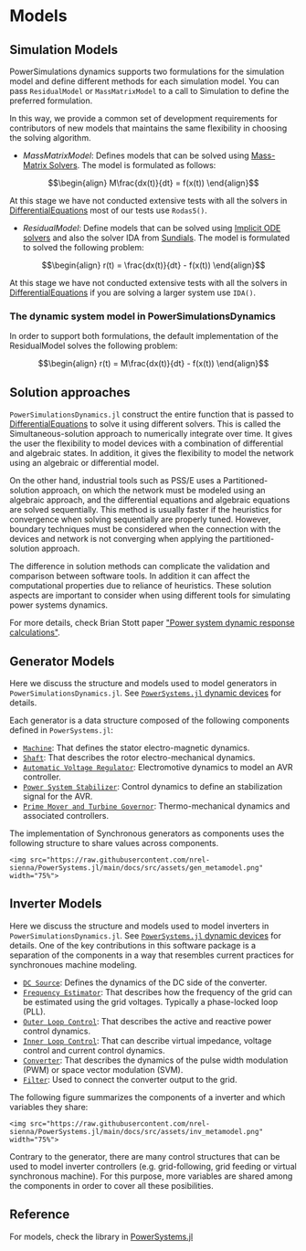 
# Models

## Simulation Models

PowerSimulations dynamics supports two formulations for the simulation model and define different methods for each simulation model. You can pass `ResidualModel` or `MassMatrixModel` to a call to Simulation to define the preferred formulation.

In this way, we provide a common set of development requirements for contributors of new models that maintains the same flexibility in choosing the solving algorithm.

- *MassMatrixModel*: Defines models that can be solved using [Mass-Matrix Solvers](https://diffeq.sciml.ai/stable/solvers/dae_solve/#OrdinaryDiffEq.jl-(Mass-Matrix)). The model is formulated as follows:

```math
\begin{align}
M\frac{dx(t)}{dt} = f(x(t))
\end{align}
```

At this stage we have not conducted extensive tests with all the solvers in [DifferentialEquations](https://diffeq.sciml.ai/) most of our tests use `Rodas5()`.


- *ResidualModel*: Define models that can be solved using [Implicit ODE solvers](https://diffeq.sciml.ai/stable/solvers/dae_solve/#OrdinaryDiffEq.jl-(Implicit-ODE)) and also the solver IDA from [Sundials](https://diffeq.sciml.ai/stable/solvers/dae_solve/#Sundials.jl). The model is formulated to solved the following problem:

```math
\begin{align}
r(t) = \frac{dx(t)}{dt} - f(x(t))
\end{align}
```

At this stage we have not conducted extensive tests with all the solvers in [DifferentialEquations](https://diffeq.sciml.ai/) if you are solving a larger system use `IDA()`.

### The dynamic system model in PowerSimulationsDynamics

In order to support both formulations, the default implementation of the ResidualModel solves the following problem:

```math
\begin{align}
r(t) = M\frac{dx(t)}{dt} - f(x(t))
\end{align}
```

## Solution approaches

`PowerSimulationsDynamics.jl` construct the entire function that is passed to [DifferentialEquations](https://diffeq.sciml.ai/) to solve it using different solvers. This is called the Simultaneous-solution approach to numerically integrate over time. It gives the user the flexibility to model devices with a combination of differential and algebraic states. In addition, it gives the flexibility to model the network using an algebraic or differential model.

On the other hand, industrial tools such as PSS/E uses a Partitioned-solution approach, on which the network must be modeled using an algebraic approach, and the differential equations and algebraic equations are solved sequentially. This method is usually faster if the heuristics for convergence when solving sequentially are properly tuned. However, boundary techniques must be considered when the connection with the devices and network is not converging when applying the partitioned-solution approach.

The difference in solution methods can complicate the validation and comparison between software tools. In addition it can affect the computational properties due to reliance of heuristics. These solution aspects are important to consider when using different tools for simulating power systems dynamics.

For more details, check Brian Stott paper ["Power system dynamic response calculations"](https://ieeexplore.ieee.org/document/1455502).

## Generator Models

Here we discuss the structure and models used to model generators in `PowerSimulationsDynamics.jl`. See [`PowerSystems.jl` dynamic devices](https://nrel-sienna.github.io/PowerSystems.jl/stable/modeler_guide/example_dynamic_data/)
for details.

Each generator is a data structure composed of the following components defined in `PowerSystems.jl`:

- [`Machine`](https://nrel-sienna.github.io/PowerSystems.jl/stable/model_library/generated_Machine/#Machine): That defines the stator electro-magnetic dynamics.
- [`Shaft`](https://nrel-sienna.github.io/PowerSystems.jl/stable/model_library/generated_Shaft/#Shaft): That describes the rotor electro-mechanical dynamics.
- [`Automatic Voltage Regulator`](https://nrel-sienna.github.io/PowerSystems.jl/stable/model_library/generated_AVR/#AVR): Electromotive dynamics to model an AVR controller.
- [`Power System Stabilizer`](https://nrel-sienna.github.io/PowerSystems.jl/stable/model_library/generated_PSS/#PSS): Control dynamics to define an stabilization signal for the AVR.
- [`Prime Mover and Turbine Governor`](https://nrel-sienna.github.io/PowerSystems.jl/stable/model_library/generated_TurbineGov/#TurbineGov): Thermo-mechanical dynamics and associated controllers.

The implementation of Synchronous generators as components uses the following structure to
share values across components.

```@raw html
<img src="https://raw.githubusercontent.com/nrel-sienna/PowerSystems.jl/main/docs/src/assets/gen_metamodel.png" width="75%">
```

## Inverter Models

Here we discuss the structure and models used to model inverters in `PowerSimulationsDynamics.jl`. See [`PowerSystems.jl` dynamic devices](https://nrel-sienna.github.io/PowerSystems.jl/stable/modeler_guide/example_dynamic_data/)
for details. One of the key contributions in this software package is a separation of the
components in a way that resembles current practices for synchronoues machine modeling.

- [`DC Source`](https://nrel-sienna.github.io/PowerSystems.jl/stable/model_library/generated_DCSource/#DCSource): Defines the dynamics of the DC side of the converter.
- [`Frequency Estimator`](https://nrel-sienna.github.io/PowerSystems.jl/stable/model_library/generated_FrequencyEstimator/#FrequencyEstimator): That describes how the frequency of the grid can be estimated using the grid voltages. Typically a phase-locked loop (PLL).
- [`Outer Loop Control`](https://nrel-sienna.github.io/PowerSystems.jl/stable/model_library/outer_control/#OuterControl): That describes the active and reactive power control dynamics.
- [`Inner Loop Control`](https://nrel-sienna.github.io/PowerSystems.jl/stable/model_library/generated_InnerControl/#InnerControl): That can describe virtual impedance, voltage control and current control dynamics.
- [`Converter`](https://nrel-sienna.github.io/PowerSystems.jl/stable/model_library/generated_Converter/#Converter): That describes the dynamics of the pulse width modulation (PWM) or space vector modulation (SVM).
- [`Filter`](https://nrel-sienna.github.io/PowerSystems.jl/stable/model_library/generated_Filter/): Used to connect the converter output to the grid.

The following figure summarizes the components of a inverter and which variables they share:

```@raw html
<img src="https://raw.githubusercontent.com/nrel-sienna/PowerSystems.jl/main/docs/src/assets/inv_metamodel.png" width="75%">
```

Contrary to the generator, there are many control structures that can be used to model
inverter controllers (e.g. grid-following, grid feeding or virtual synchronous machine).
For this purpose, more variables are shared among the components in order to cover all
these posibilities.

## Reference

For models, check the library in [PowerSystems.jl](https://nrel-sienna.github.io/PowerSystems.jl/stable/)
